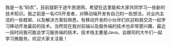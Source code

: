 我是一名“码农”，目前就职于途牛旅游网，希望在这里能和大家共同学习一些新的技术知识。我之前是一名iOS开发者，对移动端开发有自己的一些想法，对业内主流的一些框架、以及解决方案较熟悉，有移动开发的小伙伴们欢迎和我交流一起学习移动开发最前的技术。当然现在我对前端以及服务端的技术也非常感兴趣，最近一段时间我可能会学习服务端的技术，技术栈主要是Java，会跟司的大牛们一起学习微服务。欢迎大家关注我！
